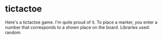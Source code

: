 # tictactoe

Here's a tictactoe game. I'm quite proud of it. To place a marker, you enter a number that corresponds to a shown place on the board.
Libraries used: random
